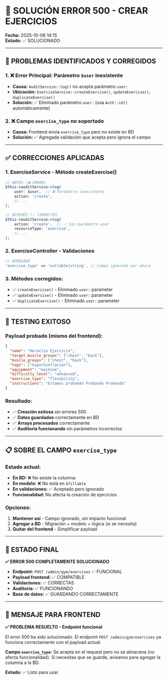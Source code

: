 # 🔧 SOLUCIÓN ERROR 500 - CREAR EJERCICIOS

**Fecha:** 2025-10-06 14:15  
**Estado:** ✅ SOLUCIONADO

---

## 🚨 **PROBLEMAS IDENTIFICADOS Y CORREGIDOS**

### **1. ❌ Error Principal: Parámetro `$user` inexistente**
- **Causa:** `AuditService::log()` no acepta parámetro `user:`
- **Ubicación:** `ExerciseService::createExercise()`, `updateExercise()`, `duplicateExercise()`
- **Solución:** ✅ Eliminado parámetro `user:` (usa `Auth::id()` automáticamente)

### **2. ❌ Campo `exercise_type` no soportado**
- **Causa:** Frontend envía `exercise_type` pero no existe en BD
- **Solución:** ✅ Agregada validación que acepta pero ignora el campo

---

## ✅ **CORRECCIONES APLICADAS**

### **1. ExerciseService - Método createExercise()**
```php
// ANTES (❌ ERROR)
$this->auditService->log(
    user: $user,  // ❌ Parámetro inexistente
    action: 'create',
    // ...
);

// DESPUÉS (✅ CORRECTO)
$this->auditService->log(
    action: 'create',  // ✅ Sin parámetro user
    resourceType: 'exercise',
    // ...
);
```

### **2. ExerciseController - Validaciones**
```php
// AGREGADO
'exercise_type' => 'nullable|string', // Campo ignorado por ahora
```

### **3. Métodos corregidos:**
- ✅ `createExercise()` - Eliminado `user:` parameter
- ✅ `updateExercise()` - Eliminado `user:` parameter  
- ✅ `duplicateExercise()` - Eliminado `user:` parameter

---

## 🧪 **TESTING EXITOSO**

### **Payload probado (mismo del frontend):**
```json
{
  "name": "Heraclio Ejercicio",
  "target_muscle_groups": ["chest", "back"],
  "muscle_groups": ["chest", "back"],
  "tags": ["hiperhinflacion"],
  "equipment": "machine",
  "difficulty_level": "advanced",
  "exercise_type": "flexibility",
  "instructions": "Estamos probando Probando Probando"
}
```

### **Resultado:**
- ✅ **Creación exitosa** sin errores 500
- ✅ **Datos guardados** correctamente en BD
- ✅ **Arrays procesados** correctamente
- ✅ **Auditoría funcionando** sin parámetros incorrectos

---

## 📋 **SOBRE EL CAMPO `exercise_type`**

### **Estado actual:**
- **En BD:** ❌ No existe la columna
- **En modelo:** ❌ No está en `$fillable`
- **En validaciones:** ✅ Aceptado pero ignorado
- **Funcionalidad:** No afecta la creación de ejercicios

### **Opciones:**
1. **Mantener así** - Campo ignorado, sin impacto funcional
2. **Agregar a BD** - Migración + modelo + lógica (si se necesita)
3. **Quitar del frontend** - Simplificar payload

---

## 🎯 **ESTADO FINAL**

**✅ ERROR 500 COMPLETAMENTE SOLUCIONADO**

- **Endpoint:** `POST /admin/gym/exercises` ✅ FUNCIONAL
- **Payload frontend:** ✅ COMPATIBLE
- **Validaciones:** ✅ CORRECTAS
- **Auditoría:** ✅ FUNCIONANDO
- **Base de datos:** ✅ GUARDANDO CORRECTAMENTE

---

## 📨 **MENSAJE PARA FRONTEND**

**✅ PROBLEMA RESUELTO - Endpoint funcional**

El error 500 ha sido solucionado. El endpoint `POST /admin/gym/exercises` ya funciona correctamente con el payload actual. 

**Campo `exercise_type`:** Se acepta en el request pero no se almacena (no afecta funcionalidad). Si necesitas que se guarde, avísanos para agregar la columna a la BD.

**Estado:** ✅ Listo para usar
